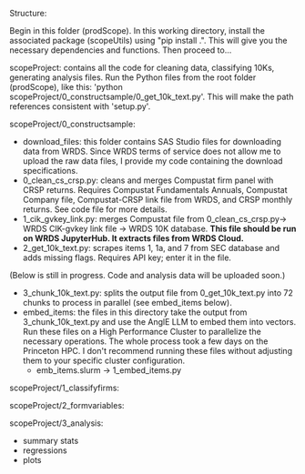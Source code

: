 Structure:

Begin in this folder (prodScope). In this working directory, install the associated package (scopeUtils) using "pip install .".
This will give you the necessary dependencies and functions. Then proceed to... 

scopeProject: contains all the code for cleaning data, classifying 10Ks, generating analysis files. Run the Python files from the root folder (prodScope), like this: 'python scopeProject/0_constructsample/0_get_10k_text.py'. This will make the path references consistent with 'setup.py'. 

scopeProject/0_constructsample: 
- download_files: this folder contains SAS Studio files for downloading data from WRDS. Since WRDS terms of service does
not allow me to upload the raw data files, I provide my code containing the download specifications.
- 0_clean_cs_crsp.py: cleans and merges Compustat firm panel with CRSP returns. Requires Compustat Fundamentals Annuals, 
Compustat Company file, Compustat-CRSP link file from WRDS, and CRSP monthly returns. See code file for more details. 
- 1_cik_gvkey_link.py: merges Compustat file from 0_clean_cs_crsp.py-> WRDS CIK-gvkey link file -> WRDS 10K database.
**This file should be run on WRDS JupyterHub. It extracts files from WRDS Cloud.** 
- 2_get_10k_text.py: scrapes items 1, 1a, and 7 from SEC database and adds missing flags. Requires API key; enter it in the file.

(Below is still in progress. Code and analysis data will be uploaded soon.)
- 3_chunk_10k_text.py: splits the output file from 0_get_10k_text.py into 72 chunks to process in parallel (see embed_items below).
- embed_items: the files in this directory take the output from 3_chunk_10k_text.py and use the AnglE LLM to embed them into vectors.
Run these files on a High Performance Cluster to parallelize the necessary operations. The whole process took a few days on the 
Princeton HPC. I don't recommend running these files without adjusting them to your specific cluster configuration. 
    - emb_items.slurm -> 1_embed_items.py

scopeProject/1_classifyfirms: 

scopeProject/2_formvariables:

scopeProject/3_analysis:
 - summary stats
 - regressions
 - plots